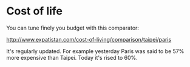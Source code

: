 # Cost of life

You can tune finely you budget with this comparator:

http://www.expatistan.com/cost-of-living/comparison/taipei/paris

It's regularly updated. For example yesterday Paris was said to be 57% more expensive than Taipei. Today it's rised to 60%.
